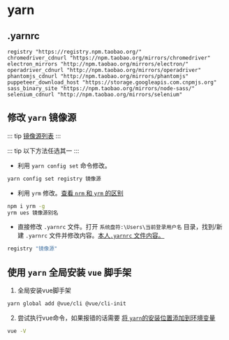 # yarn

## .yarnrc
```
registry "https://registry.npm.taobao.org/"
chromedriver_cdnurl "https://npm.taobao.org/mirrors/chromedriver"
electron_mirrors "http://npm.taobao.org/mirrors/electron/"
operadriver_cdnurl "http://npm.taobao.org/mirrors/operadriver"
phantomjs_cdnurl "http://npm.taobao.org/mirrors/phantomjs"
puppeteer_download_host "https://storage.googleapis.com.cnpmjs.org"
sass_binary_site "https://npm.taobao.org/mirrors/node-sass/"
selenium_cdnurl "http://npm.taobao.org/mirrors/selenium"
```

## 修改 `yarn` 镜像源

::: tip
[镜像源列表](./镜像源列表.html)
:::

::: tip
以下方法任选其一
:::

- 利用 `yarn config set` 命令修改。
```bash
yarn config set registry 镜像源
```

- 利用 `yrm` 修改。[查看 `nrm` 和 `yrm` 的区别](./nrm和yrm的区别.html)
```bash
npm i yrm -g
yrm ues 镜像源别名
```

- 直接修改 `.yarnrc` 文件。打开 `系统盘符:\Users\当前登录用户名` 目录，找到/新建 `.yarnrc` 文件并修改内容。[本人`.yarnrc` 文件内容。](#yarnrc)
```bash
registry "镜像源"
```

## 使用 `yarn` 全局安装 `vue` 脚手架

1. 全局安装vue脚手架

```bash
yarn global add @vue/cli @vue/cli-init
```

2. 尝试执行vue命令，如果报错的话需要 [将 `yarn`的安装位置添加到环境变量](./npm.html#使用npm全局安装yarn并添加环境变量)

```bash
vue -V
```
